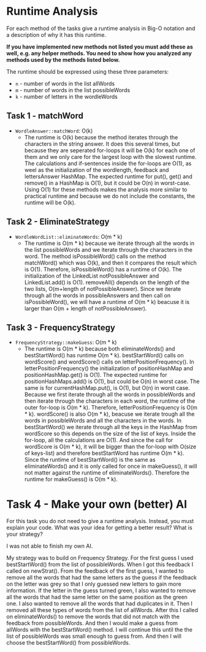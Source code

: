 # Runtime Analysis
For each method of the tasks give a runtime analysis in Big-O notation and a description of why it has this runtime.

**If you have implemented new methods not listed you must add these as well, e.g. any helper methods. You need to show how you analyzed any methods used by the methods listed below.**

The runtime should be expressed using these three parameters:
   * `n` - number of words in the list allWords
   * `m` - number of words in the list possibleWords
   * `k` - number of letters in the wordleWords


## Task 1 - matchWord
* `WordleAnswer::matchWord`: O(k)
    * The runtime is O(k) because the method iterates through the characters in the string answer. It does this several times, but because they are seperated for-loops it will be O(k) for each one of them and we only care for the largest loop with the slowest runtime. The calculations and if-sentences inside the for-loops are O(1), as weel as the initialization of the wordlength, feedback and lettersAnswer HashMap. The expected runtime for put(), get() and remove() in a HashMap is O(1), but it could be O(n) in worst-case. Using O(1) for these methods makes the analysis more similar to practical runtime and because we do not include the constants, the runtime will be O(k).

## Task 2 - EliminateStrategy
* `WordleWordList::eliminateWords`: O(m * k)
    * The runtime is O(m * k) because we iterate through all the words in the list possibleWords and we iterate through the characters in the word. The method isPossibleWord() calls on the method matchWord() which was O(k), and then it compares the result which is O(1). Therefore, isPossibleWord() has a runtime of O(k). The initialization of the LinkedList notPossibleAnswer and LinkedList.add() is O(1). removeAll() depends on the length of the two lists, O(m+length of notPossibleAnswer). Since we iterate through all the words in possibleAnswers and then call on isPossibleWord(), we will have a runtime of O(m * k) beacuse it is larger than O(m + length of notPossibleAnswer).

## Task 3 - FrequencyStrategy
* `FrequencyStrategy::makeGuess`: O(m * k)
    * The runtime is O(m * k) because both eliminateWords() and bestStartWord() has runtime O(m * k). bestStartWord() calls on wordScore() and wordScore() calls on letterPositionFrequency(). In letterPositionFrequency() the initialization of positionHashMap and positionHashMap.get() is O(1). The expected runtime for positionHashMaps.add() is O(1), but could be O(n) in worst case. The same is for currentHashMap.put(), is O(1), but O(n) in worst case. Because we first iterate through all the words in possibleWords and then iterate through the characters in each word, the runtime of the outer for-loop is O(m * k). Therefore, letterPositionFrequency is O(m * k). wordScore() is also O(m * k), beacuse we iterate trough all the words in possibleWords and all the characters in the words. In bestStartWord() we iterate through all the keys in the HashMap from wordScore so this depends on the size of the list of keys. Inside the for-loop, all the calculations are O(1). And since the call for wordScore is O(m * k), it will be bigger than the for-loop with O(size of keys-list) and therefore bestStartWord has runtime O(m * k). Since the runtime of bestStartWord() is the same as eliminateWords() and it is only called for once in makeGuess(), it will not matter against the runtime of eliminateWords(). Therefore the runtime for makeGuess() is O(m * k).



# Task 4 - Make your own (better) AI
For this task you do not need to give a runtime analysis. 
Instead, you must explain your code. What was your idea for getting a better result? What is your strategy?

I was not able to finish my own AI.

My strategy was to build on Frequency Strategy. For the first guess I used bestStartWord() from the list of possibleWords. When I got this feedback I called on newStrat(). From the feedback of the first guess, I wanted to remove all the words that had the same letters as the guess if the feedback on the letter was grey so that I only guessed new letters to gain more information. If the letter in the guess turned green, I also wanted to remove all the words that had the same letter on the same position as the green one. I also wanted to remove all the words that had duplicates in it. Then I removed all these types of words from the list of allWords. After this I called on eliminateWords() to remove the words that did not match with the feedback from possibleWords. And then I would make a guess from allWords with the bestStartWord() method. I will continue this until the the list of possibleWords was small enough to guess from. And then I will choose the bestStartWord() from possibleWords.
